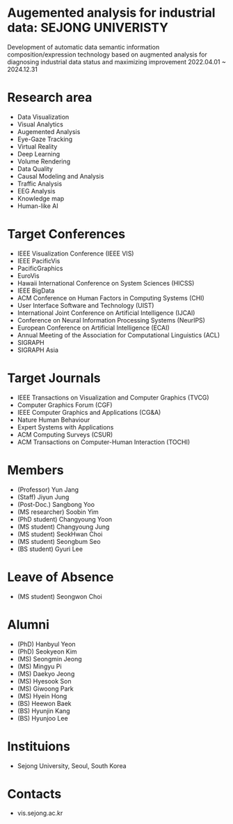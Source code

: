 # Augemented analysis for industrial data: SEJONG UNIVERISTY
Development of automatic data semantic information composition/expression technology based on augmented analysis for diagnosing industrial data status and maximizing improvement
2022.04.01 ~ 2024.12.31

# Research area
- Data Visualization
- Visual Analytics
- Augemented Analysis
- Eye-Gaze Tracking
- Virtual Reality
- Deep Learning
- Volume Rendering
- Data Quality
- Causal Modeling and Analysis
- Traffic Analysis
- EEG Analysis
- Knowledge map
- Human-like AI

# Target Conferences
- IEEE Visualization Conference (IEEE VIS)
- IEEE PacificVis
- PacificGraphics
- EuroVis
- Hawaii International Conference on System Sciences (HICSS)
- IEEE BigData
- ACM Conference on Human Factors in Computing Systems (CHI)
- User Interface Software and Technology (UIST)
- International Joint Conference on Artificial Intelligence (IJCAI)
- Conference on Neural Information Processing Systems (NeurIPS)
- European Conference on Artificial Intelligence (ECAI)
- Annual Meeting of the Association for Computational Linguistics (ACL)
- SIGRAPH
- SIGRAPH Asia

# Target Journals
- IEEE Transactions on Visualization and Computer Graphics (TVCG)
- Computer Graphics Forum (CGF)
- IEEE Computer Graphics and Applications (CG&A)
- Nature Human Behaviour
- Expert Systems with Applications
- ACM Computing Surveys (CSUR)
- ACM Transactions on Computer-Human Interaction (TOCHI)



# Members
- (Professor) Yun Jang
- (Staff) Jiyun Jung
- (Post-Doc.) Sangbong Yoo
- (MS researcher) Soobin Yim
- (PhD student) Changyoung Yoon
- (MS student) Changyoung Jung
- (MS student) SeokHwan Choi
- (MS student) Seongbum Seo
- (BS student) Gyuri Lee

# Leave of Absence
- (MS student) Seongwon Choi

# Alumni
- (PhD) Hanbyul Yeon
- (PhD) Seokyeon Kim
- (MS) Seongmin Jeong
- (MS) Mingyu Pi
- (MS) Daekyo Jeong
- (MS) Hyesook Son
- (MS) Giwoong Park
- (MS) Hyein Hong
- (BS) Heewon Baek
- (BS) Hyunjin Kang
- (BS) Hyunjoo Lee
  
# Instituions
- Sejong University, Seoul, South Korea

# Contacts
- vis.sejong.ac.kr
